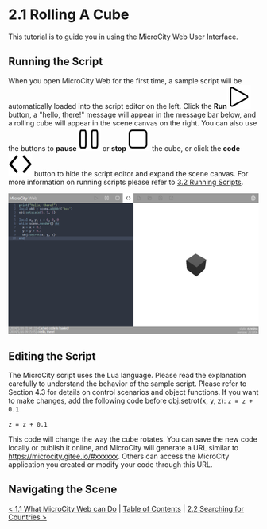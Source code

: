 # 2.1 Rolling A Cube
This tutorial is to guide you in using the MicroCity Web User Interface.

## Running the Script
When you open MicroCity Web for the first time, a sample script will be automatically loaded into the script editor on the left. Click the **Run**![play](../img/play.svg) button, a "hello, there!" message will appear in the message bar below, and a rolling cube will appear in the scene canvas on the right. You can also use the buttons to **pause**![pause](../img/pause.svg) or **stop**![stop](../img/stop.svg) the cube, or click the **code**![code](../img/code.svg)  button to hide the script editor and expand the scene canvas. For more information on running scripts please refer to [3.2 Running Scripts](3.2_running_scripts.md).

![adsf](./img/rolling_cube.png)

## Editing the Script
The MicroCity script uses the Lua language. Please read the explanation carefully to understand the behavior of the sample script. Please refer to Section 4.3 for details on control scenarios and object functions. If you want to make changes, add the following code before obj:setrot(x, y, z):
`z = z + 0.1`

```
z = z + 0.1
```

This code will change the way the cube rotates. You can save the new code locally or publish it online, and MicroCity will generate a URL similar to https://microcity.gitee.io/#xxxxxx. Others can access the MicroCity application you created or modify your code through this URL.


## Navigating the Scene



[< 1.1 What MicroCity Web can Do](1.1_what_microcity_web_can_do.md) | [Table of Contents](readme.md) | [2.2 Searching for Countries >](2.2_searching_for_countries.md)